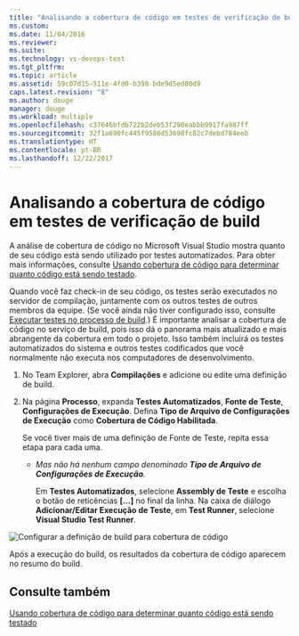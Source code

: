 ```yaml
---
title: "Analisando a cobertura de código em testes de verificação de build | Microsoft Docs"
ms.custom: 
ms.date: 11/04/2016
ms.reviewer: 
ms.suite: 
ms.technology: vs-devops-test
ms.tgt_pltfrm: 
ms.topic: article
ms.assetid: 59c07d15-511e-4fd0-b398-bde9d5ed00d9
caps.latest.revision: "8"
ms.author: douge
manager: douge
ms.workload: multiple
ms.openlocfilehash: c37646bfdb722b2deb53f290eabbb9917fa987ff
ms.sourcegitcommit: 32f1a690fc445f9586d53698fc82c7debd784eeb
ms.translationtype: HT
ms.contentlocale: pt-BR
ms.lasthandoff: 12/22/2017
---
```

# <a name="analyzing-code-coverage-in-build-verification-tests"></a>Analisando a cobertura de código em testes de verificação de build
A análise de cobertura de código no Microsoft Visual Studio mostra quanto de seu código está sendo utilizado por testes automatizados. Para obter mais informações, consulte [Usando cobertura de código para determinar quanto código está sendo testado](../test/using-code-coverage-to-determine-how-much-code-is-being-tested.md).  
  
 Quando você faz check-in de seu código, os testes serão executados no servidor de compilação, juntamente com os outros testes de outros membros da equipe. (Se você ainda não tiver configurado isso, consulte [Executar testes no processo de build](http://msdn.microsoft.com/Library/d05743a1-c5cf-447e-bed9-bed3cb595e38).) É importante analisar a cobertura de código no serviço de build, pois isso dá o panorama mais atualizado e mais abrangente da cobertura em todo o projeto. Isso também incluirá os testes automatizados do sistema e outros testes codificados que você normalmente não executa nos computadores de desenvolvimento.  
  
1.  No Team Explorer, abra **Compilações** e adicione ou edite uma definição de build.  
  
2.  Na página **Processo**, expanda **Testes Automatizados**, **Fonte de Teste**, **Configurações de Execução**. Defina **Tipo de Arquivo de Configurações de Execução** como **Cobertura de Código Habilitada**.  
  
     Se você tiver mais de uma definição de Fonte de Teste, repita essa etapa para cada uma.  
  
    -   *Mas não há nenhum campo denominado **Tipo de Arquivo de Configurações de Execução**.*  
  
         Em **Testes Automatizados**, selecione **Assembly de Teste** e escolha o botão de reticências **[...]** no final da linha. Na caixa de diálogo **Adicionar/Editar Execução de Teste**, em **Test Runner**, selecione **Visual Studio Test Runner**.  
  
 ![Configurar a definição de build para cobertura de código](../test/media/codecoverage-plaincc.png "CodeCoverage plainCC")  
  
 Após a execução do build, os resultados da cobertura de código aparecem no resumo do build.  
  
## <a name="see-also"></a>Consulte também  
 [Usando cobertura de código para determinar quanto código está sendo testado](../test/using-code-coverage-to-determine-how-much-code-is-being-tested.md)
